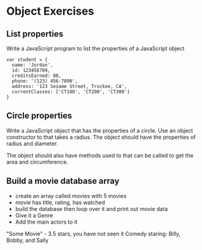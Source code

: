 # Object Exercises

## List properties

Write a JavaScript program to list the properties of a JavaScript object

```
var student = {
  name: 'Jordan',
  id: 123456789,
  creditsEarned: 80,
  phone: '(123) 456-7890',
  address: '123 Sesame Street, Truckee, CA',
  currentClasses: ['CT100', 'CT200', 'CT300']
}
```

## Circle properties

Write a JavaScript object that has the properties of a circle.  Use an object constructor to that takes a radius.  The object should have the properties of radius and diameter.

The object should also have methods used to that can be called to get the area and circumference.

## Build a movie database array

- create an array called movies with 5 movies
- movie has title, rating, has watched
- build the database then loop over it and print out movie data
- Give it a Genre
- Add the main actors to it

"Some Movie" - 3.5 stars, you have not seen it
Comedy staring: Billy, Bobby, and Sally
